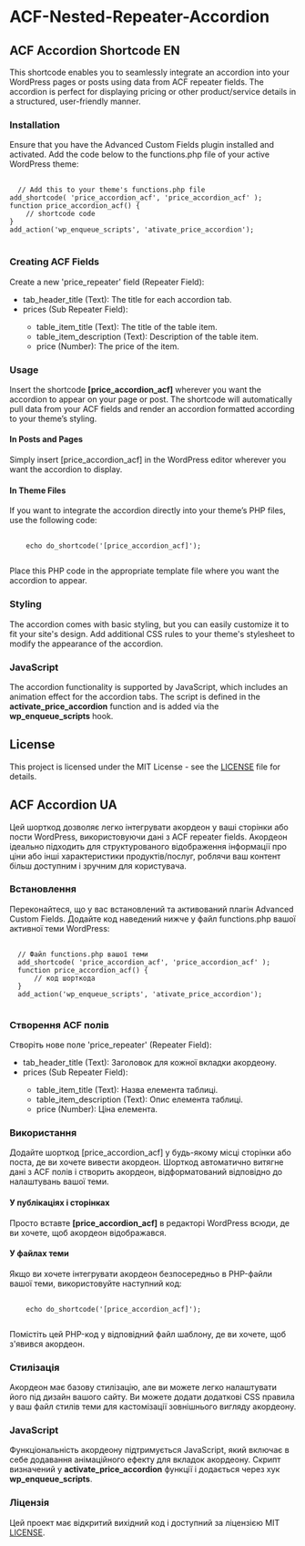 # ACF-Nested-Repeater-Accordion
<h2>ACF Accordion Shortcode EN</h2>
This shortcode enables you to seamlessly integrate an accordion into your WordPress pages or posts using data from ACF repeater fields. The accordion is perfect for displaying pricing or other product/service details in a structured, user-friendly manner.

<h3>Installation</h3>
Ensure that you have the Advanced Custom Fields plugin installed and activated. Add the code below to the functions.php file of your active WordPress theme:
<pre>
  <code>
  // Add this to your theme's functions.php file
add_shortcode( 'price_accordion_acf', 'price_accordion_acf' );
function price_accordion_acf() {
    // shortcode code
}
add_action('wp_enqueue_scripts', 'ativate_price_accordion');
</code>
</pre>
<h3>Creating ACF Fields</h3>
Create a new 'price_repeater' field (Repeater Field):
<ul>
  <li>tab_header_title (Text): The title for each accordion tab.</li>
  <li>prices (Sub Repeater Field):</li>
  <ul>
    <li>table_item_title (Text): The title of the table item.</li>
    <li>table_item_description (Text): Description of the table item.</li>
    <li>price (Number): The price of the item.</li>
  </ul>
</ul>

<h3>Usage</h3>
Insert the shortcode <strong>[price_accordion_acf]</strong> wherever you want the accordion to appear on your page or post. The shortcode will automatically pull data from your ACF fields and render an accordion formatted according to your theme’s styling.

<h4>In Posts and Pages</h4>
Simply insert [price_accordion_acf] in the WordPress editor wherever you want the accordion to display.

<h4>In Theme Files</h4>
If you want to integrate the accordion directly into your theme’s PHP files, use the following code:

<pre>
  <code>
    echo do_shortcode('[price_accordion_acf]');
  </code>
</pre>
Place this PHP code in the appropriate template file where you want the accordion to appear.

<h3>Styling</h3>
The accordion comes with basic styling, but you can easily customize it to fit your site's design. Add additional CSS rules to your theme's stylesheet to modify the appearance of the accordion.

<h3>JavaScript</h3>
The accordion functionality is supported by JavaScript, which includes an animation effect for the accordion tabs. The script is defined in the <b>activate_price_accordion</b> function and is added via the <b>wp_enqueue_scripts</b> hook.

## License

This project is licensed under the MIT License - see the [LICENSE](./LICENSE) file for details.


<h2>ACF Accordion UA</h2>
Цей шорткод дозволяє легко інтегрувати акордеон у ваші сторінки або пости WordPress, використовуючи дані з ACF repeater fields. Акордеон ідеально підходить для структурованого відображення інформації про ціни або інші характеристики продуктів/послуг, роблячи ваш контент більш доступним і зручним для користувача.

<h3>Встановлення</h3>
Переконайтеся, що у вас встановлений та активований плагін Advanced Custom Fields. Додайте код наведений нижче у файл functions.php вашої активної теми WordPress:
<pre>
  <code>
  // Файл functions.php вашої теми
  add_shortcode( 'price_accordion_acf', 'price_accordion_acf' );
  function price_accordion_acf() {
      // код шорткода
  }
  add_action('wp_enqueue_scripts', 'ativate_price_accordion');
  </code>
</pre>

<h3>Створення ACF полів</h3>
Створіть нове поле 'price_repeater' (Repeater Field):
<ul>
  <li>tab_header_title (Text): Заголовок для кожної вкладки акордеону.</li>
  <li>prices (Sub Repeater Field):</li>
    <ul>
      <li>table_item_title (Text): Назва елемента таблиці.</li>
      <li>table_item_description (Text): Опис елемента таблиці.</li>
    <li>price (Number): Ціна елемента.</li>
    </ul>
  </ul>
<h3>Використання</h3>
Додайте шорткод [price_accordion_acf] у будь-якому місці сторінки або поста, де ви хочете вивести акордеон. Шорткод автоматично витягне дані з ACF полів і створить акордеон, відформатований відповідно до налаштувань вашої теми.

<h4>У публікаціях і сторінках</h4>
Просто вставте <strong>[price_accordion_acf]</strong> в редакторі WordPress всюди, де ви хочете, щоб акордеон відображався.

<h4>У файлах теми</h4>
Якщо ви хочете інтегрувати акордеон безпосередньо в PHP-файли вашої теми, використовуйте наступний код:

<pre>
  <code>
    echo do_shortcode('[price_accordion_acf]');
  </code>
</pre>
Помістіть цей PHP-код у відповідний файл шаблону, де ви хочете, щоб з'явився акордеон.

<h3>Стилізація</h3>
Акордеон має базову стилізацію, але ви можете легко налаштувати його під дизайн вашого сайту. Ви можете додати додаткові CSS правила у ваш файл стилів теми для кастомізації зовнішнього вигляду акордеону.

<h3>JavaScript</h3>
Функціональність акордеону підтримується JavaScript, який включає в себе додавання анімаційного ефекту для вкладок акордеону. Скрипт визначений у <b>activate_price_accordion</b> функції і додається через хук <b>wp_enqueue_scripts</b>.

### Ліцензія
Цей проект має відкритий вихідний код і доступний за ліцензією MIT [LICENSE](./LICENSE).
